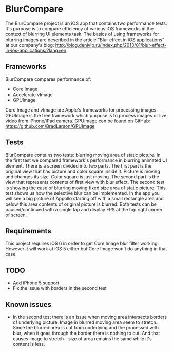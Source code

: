 BlurCompare
===========
The BlurCompare project is an iOS app that contains two performance tests. It's purpose is to compare efficiency of various iOS frameworks in the context of blurring UI elements task. The basics of using frameworks for blurring images are described in the article "Blur effect in iOS applications" at our company's blog:
http://blog.denivip.ru/index.php/2013/01/blur-effect-in-ios-applications/?lang=en

## Frameworks ##
BlurCompare compares performance of:
 - Core Image
 - Accelerate vImage
 - GPUImage

Core Image and vImage are Apple's frameworks for processing images. GPUImage is the free framework which purpose is to process images or live video from iPhone/iPad camera. GPUImage can be found on GitHub:
https://github.com/BradLarson/GPUImage

## Tests ##
BlurCompare contains two tests: blurring moving area of static picture.
In the first test we compared framework's performance in blurring animated UI element. There is a screen divided into two parts. The first part is the original view that has picture and color square inside it. Picture is moving and changes its size. Color square is just moving. The second part is the view that represents contents of first view with blur effect.
The second test is showing the case of blurring moving fixed size area of static picture. This test shows us how the selective blur can be implemented. In the app you will see a big picture of Appollo starting off with a small rectangle area and below this area contents of original picture is blurred.
Both tests can be paused/continued with a single tap and display FPS at the top right corner of screen.

## Requirements ##
This project requires iOS 6 in order to get Core Image blur filter working. However it will work at iOS 5 either but Core Image won't do anything in that case.

## TODO ##
 - Add iPhone 5 support
 - Fix the issue with borders in the second test

## Known issues ##
 - In the second test there is an issue when moving area intersects borders of underlying picture. Image in blurred moving area seem to stretch. Since the blurred area is cut from underlying and the processed with blur, when it goes through the border there is nothing to cut. And that causes image to stretch - size of area remains the same while it's content is less.
